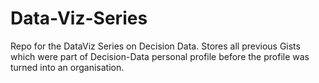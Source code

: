 # Data-Viz-Series
Repo for the DataViz Series on Decision Data. Stores all previous Gists which were part of Decision-Data personal profile before the profile was turned into an organisation.
